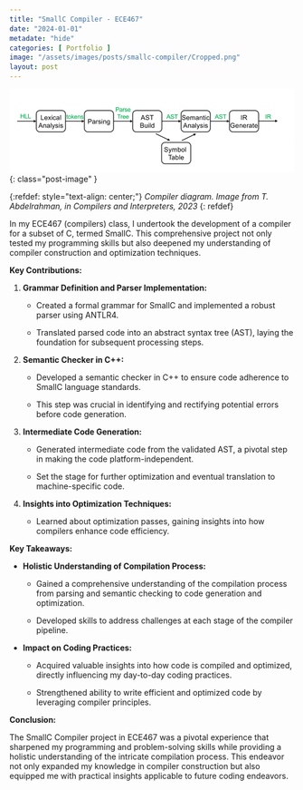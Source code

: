 ```yaml
---
title: "SmallC Compiler - ECE467"
date: "2024-01-01"
metadate: "hide"
categories: [ Portfolio ]
image: "/assets/images/posts/smallc-compiler/Cropped.png"
layout: post
---
```



![](/assets/images/posts/smallc-compiler/compiler.png){: class="post-image" }

{:refdef: style="text-align: center;"}
*Compiler diagram. Image from T. Abdelrahman, in Compilers and Interpreters, 2023*
{: refdef}

In my ECE467 (compilers) class, I undertook the development of a compiler for a subset of C, termed SmallC. This comprehensive project not only tested my programming skills but also deepened my understanding of compiler construction and optimization techniques.

**Key Contributions:**

1. **Grammar Definition and Parser Implementation:**
    - Created a formal grammar for SmallC and implemented a robust parser using ANTLR4.
    
    - Translated parsed code into an abstract syntax tree (AST), laying the foundation for subsequent processing steps.

3. **Semantic Checker in C++:**
    - Developed a semantic checker in C++ to ensure code adherence to SmallC language standards.
    
    - This step was crucial in identifying and rectifying potential errors before code generation.

5. **Intermediate Code Generation:**
    - Generated intermediate code from the validated AST, a pivotal step in making the code platform-independent.
    
    - Set the stage for further optimization and eventual translation to machine-specific code.

7. **Insights into Optimization Techniques:**
    - Learned about optimization passes, gaining insights into how compilers enhance code efficiency.

**Key Takeaways:**

- **Holistic Understanding of Compilation Process:**
    - Gained a comprehensive understanding of the compilation process from parsing and semantic checking to code generation and optimization.
    
    - Developed skills to address challenges at each stage of the compiler pipeline.

- **Impact on Coding Practices:**
    - Acquired valuable insights into how code is compiled and optimized, directly influencing my day-to-day coding practices.
    
    - Strengthened ability to write efficient and optimized code by leveraging compiler principles.

**Conclusion:**

The SmallC Compiler project in ECE467 was a pivotal experience that sharpened my programming and problem-solving skills while providing a holistic understanding of the intricate compilation process. This endeavor not only expanded my knowledge in compiler construction but also equipped me with practical insights applicable to future coding endeavors.
